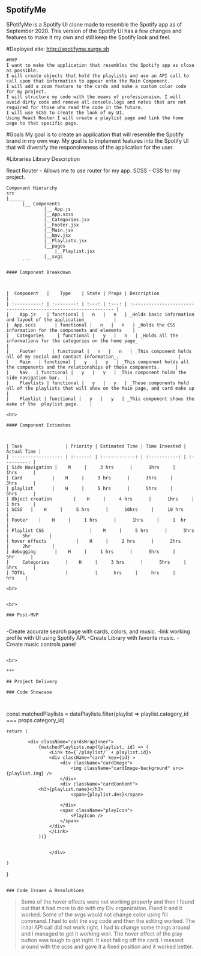 ## SpotifyMe

SPotifyMe is a Spotify UI clone made to resemble the Spotify app as of September 2020.  This version of the Spotify UI has a few changes and features to make it my own and still keep the Spotify look and feel. 

#Deployed site: http://spotifyme.surge.sh
 
```
#MVP
I want to make the application that resembles the Spotify app as close as possible.
I will create objects that hold the playlists and use an API call to call upon that information to appear onto the Main Component.
I will add a zoom feature to the cards and make a custom color code for my project. 
I will structure my code with the means of professionaism. I will avoid dirty code and remove all console.logs and notes that are not required for those who read the code in the future.
I will use SCSS to create the look of my UI. 
Using React Router I will create a playlist page and link the home page to that specific page. 
```

#Goals
My goal is to create an application that will resemble the Spotify brand in my own way. My goal is to implement features into the Spotify UI that will diversify the responsiveness of the application for the user.


#Libraries
Library	Description

React Router -	Allows me to use router for my app.
SCSS - CSS for my project.


```
Component Hierarchy
src
|______
      |__ Components
              |__ App.js
              |__App.scss
              |__Categories.jsx
              |__Footer.jsx
              |__Main.jsx
              |__Nav.jsx
              |__Playlists.jsx
              |__pages
                  |__Playlist.jsx
              |__svgs
      ```

#### Component Breakdown



|  Component   |    Type    | State | Props | Description                                                      |
| :----------: | :--------: | :---: | :---: | :--------------------------------------------------------------- |
|    App.js    | functional |   n   |   n   | _Holds basic information and layout of the application_          |
|  App.sccs       | functional |   n   |   n   | _Holds the CSS information for the components and elements    |
|   Categories     | functional |   y   |   n   | _Holds all the informations for the categories on the home page_                              |
|    Footer      | functional |   n   |   n   | _This component holds all of my social and contact information_.                      |
|    Main   | functional |   y   |   y   | _This component holds all the components and the relationships of those components.      |
|    Nav   | functional |   y   |   y   | _This component holds the side navigation bar.  |
|    Playlists | functional |   y   |   y   | _These components hold all of the playlists that will show on the Main page, and card make up    |
|    Playlist | functional |   y   |   y   | _This component shows the make of the  playlist page.    |

<br>

#### Component Estimates



| Task                | Priority | Estimated Time | Time Invested | Actual Time |
| ------------------- | :------: | :------------: | :-----------: | :---------: |
| Side Navigation |    M     |     3 hrs      |      1hrs     |      1hrs      |
| Card           |    H     |     3 hrs      |      3hrs     |      3hrs      |
| playlist       |    H     |     5 hrs      |      5hrs     |      5hrs      |
| Object creation        |    H     |     4 hrs      |      1hrs     |      1 hrs     |
| SCSS   |    H     |     5 hrs      |      10hrs     |     10 hrs     |
| Footer    |    H     |     1 hrs      |      1hrs     |     1  hr      |
| Playlist CSS                 |    M     |     5 hrs      |      5hrs     |     5hr       |
| hover effects           |    H     |     2 hrs      |      2hrs     |     2hr        |
| debugging       |    H     |     1 hrs      |      5hrs     |     5hr      |
|     Categories      |    H     |     3 hrs      |      5hrs     |     5hrs      |
| TOTAL               |          |      hrs     |     hrs     |      hrs    |

<br>


<br>

### Post-MVP


```
-Create accurate search page with cards, colors, and music.
-link working profile with UI using Spotify API.
-Create Library with favorite music. 
-Create music controls panel
```

<br>

***

## Project Delivery

### Code Showcase



```
const matchedPlaylists = dataPlaylists.filter(playlist => playlist.category_id === props.category_id)

    return (
        
            <div className="cardsWrapInner">
                {matchedPlaylists.map((playlist, id) => (
                    <Link to={`/playlist/` + playlist.id}>
                    <div className="card" key={id} >
                        <div className="cardImage">
                            <img className="cardImage-background" src={playlist.img} />
                        </div>
                        <div className="cardContent">
                <h3>{playlist.name}</h3>
                            <span>{playlist.des}</span>

                        </div>
                        <span className="playIcon">
                            <PlayIcon />
                        </span>
                    </div>
                    </Link>
                ))}


                    </div>
        
    )
}
```

### Code Issues & Resolutions
```
> Some of the hover effects were not working properly and then I found out that it had more to do with my Div organization. Fixed it and it worked. 
> Some of the svgs would not change color using fill command. I had to edit the svg code and then the editing worked.
> The inital API call did not work right. I had to change some things around and I managed to get it working well.
> The hover effect of the play button was tough to get right. It kept falling off the card. I messed around with the scss and gave it a fixed position and it worked better.
```
